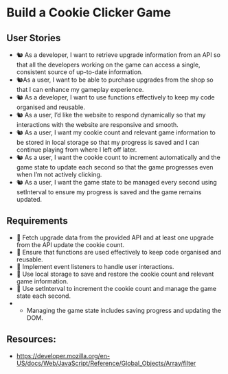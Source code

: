 # Build a Cookie Clicker Game

## User Stories
- 🐿️ As a developer, I want to retrieve upgrade information from an API so that all the developers working on the game can access a single, consistent source of up-to-date information.
- 🐿️As a user, I want to be able to purchase upgrades from the shop so that I can enhance my gameplay experience.
- 🐿️ As a developer, I want to use functions effectively to keep my code organised and reusable.
- 🐿️ As a user, I’d like the website to respond dynamically so that my interactions with the website are responsive and smooth.
- 🐿️ As a user, I want my cookie count and relevant game information to be stored in local storage so that my progress is saved and I can continue playing from where I left off later.
- 🐿️ As a user, I want the cookie count to increment automatically and the game state to update each second so that the game progresses even when I’m not actively clicking.
- 🐿️ As a user, I want the game state to be managed every second using setInterval to ensure my progress is saved and the game remains updated.

## Requirements
- 🎯 Fetch upgrade data from the provided API and at least one upgrade from the API update the cookie count.
- 🎯 Ensure that functions are used effectively to keep code organised and reusable.
- 🎯 Implement event listeners to handle user interactions.
- 🎯 Use local storage to save and restore the cookie count and relevant game information.
- 🎯 Use setInterval to increment the cookie count and manage the game state each second.
- - Managing the game state includes saving progress and updating the DOM.

## Resources:
- https://developer.mozilla.org/en-US/docs/Web/JavaScript/Reference/Global_Objects/Array/filter
